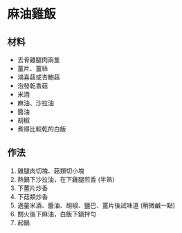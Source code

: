 # 麻油雞飯

## 材料

- 去骨雞腿肉兩隻
- 薑片、薑絲
- 鴻喜菇或杏鮑菇
- 泡發乾香菇
- 米酒
- 麻油、沙拉油
- 醬油
- 胡椒
- 煮得比較乾的白飯

## 作法

1. 雞腿肉切塊、菇類切小塊
2. 熱鍋下沙拉油，在下雞腿煎香 (半熟)
3. 下薑片炒香
4. 下菇類炒香
5. 適量米酒、醬油、胡椒、鹽巴、薑片後試味道 (稍微鹹一點)
6. 關火後下麻油，白飯下鍋拌勻
7. 起鍋
